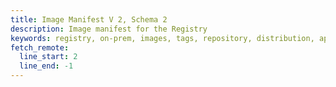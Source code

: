 ```yaml
---
title: Image Manifest V 2, Schema 2
description: Image manifest for the Registry
keywords: registry, on-prem, images, tags, repository, distribution, api, advanced, manifest
fetch_remote:
  line_start: 2
  line_end: -1
---
```

